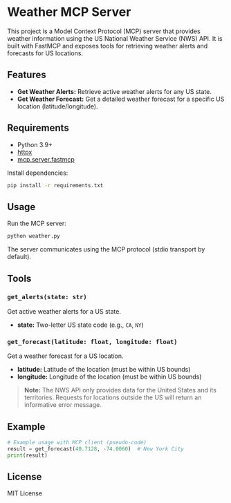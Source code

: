 # Weather MCP Server

This project is a Model Context Protocol (MCP) server that provides weather information using the US National Weather Service (NWS) API. It is built with FastMCP and exposes tools for retrieving weather alerts and forecasts for US locations.

## Features

- **Get Weather Alerts:** Retrieve active weather alerts for any US state.
- **Get Weather Forecast:** Get a detailed weather forecast for a specific US location (latitude/longitude).

## Requirements

- Python 3.9+
- [httpx](https://www.python-httpx.org/)
- [mcp.server.fastmcp](https://github.com/modelcontext/mcp)

Install dependencies:

```sh
pip install -r requirements.txt
```

## Usage

Run the MCP server:

```sh
python weather.py
```

The server communicates using the MCP protocol (stdio transport by default).

## Tools

### `get_alerts(state: str)`
Get active weather alerts for a US state.
- **state:** Two-letter US state code (e.g., `CA`, `NY`)

### `get_forecast(latitude: float, longitude: float)`
Get a weather forecast for a US location.
- **latitude:** Latitude of the location (must be within US bounds)
- **longitude:** Longitude of the location (must be within US bounds)

> **Note:** The NWS API only provides data for the United States and its territories. Requests for locations outside the US will return an informative error message.

## Example

```python
# Example usage with MCP client (pseudo-code)
result = get_forecast(40.7128, -74.0060)  # New York City
print(result)
```

## License

MIT License
